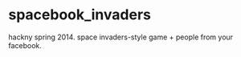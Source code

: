 spacebook_invaders
==================

hackny spring 2014. space invaders-style game + people from your facebook.
